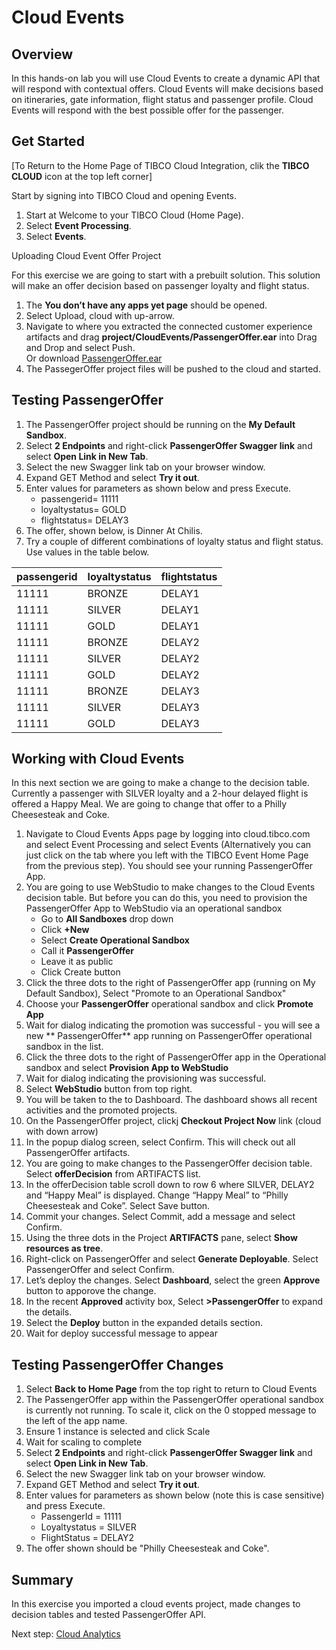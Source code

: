 # Cloud Events

## Overview

In this hands-on lab you will use Cloud Events to create a dynamic API that will respond with contextual offers.  Cloud Events will make decisions based on itineraries, gate information, flight status and passenger profile.  Cloud Events will respond with the best possible offer for the passenger.   

## Get Started

[To Return to the Home Page of TIBCO Cloud Integration, clik the **TIBCO CLOUD** icon at the top left corner]

Start by signing into TIBCO Cloud and opening Events.

1)	Start at Welcome to your TIBCO Cloud (Home Page).
2)	Select **Event Processing**.
3)	Select **Events**.

Uploading Cloud Event Offer Project

For this exercise we are going to start with a prebuilt solution.  This solution will make an offer decision based on passenger loyalty and flight status. 

1)	The **You don’t have any apps yet page** should be opened.
2)	Select Upload, cloud with up-arrow.
3)	Navigate to where you extracted the connected customer experience artifacts and drag **project/CloudEvents/PassengerOffer.ear** into Drag and Drop and select Push. 
<br>Or download [PassengerOffer.ear](https://github.com/claw-ai/Keys2Cloud/tree/master/project/cloudevents/PassengerOffer.ear)
4)	The PassegerOffer project files will be pushed to the cloud and started.

## Testing  PassengerOffer

1)	The PassengerOffer project should be running on the **My Default Sandbox**.
2)	Select **2 Endpoints** and right-click **PassengerOffer Swagger link** and select **Open Link in New Tab**.
3)	Select the new Swagger link tab on your browser window.
4)	Expand GET Method and select **Try it out**.
4)	Enter values for parameters as shown below and press Execute.
	- passengerid= 11111
	- loyaltystatus= GOLD
	- flightstatus= DELAY3
5)	The offer, shown below, is Dinner At Chilis.
6)	Try a couple of different combinations of loyalty status and flight status. Use values in the table below.

| passengerid |	loyaltystatus |	flightstatus |
| ----------- | ------------- | ------------ |
| 11111 | BRONZE | DELAY1 |
| 11111 | SILVER |DELAY1 |
| 11111	| GOLD | DELAY1 |
| 11111	| BRONZE | DELAY2 |
| 11111	| SILVER | DELAY2 |
| 11111	| GOLD | DELAY2 |
| 11111	| BRONZE | DELAY3 |
| 11111	| SILVER | DELAY3 |
| 11111 | GOLD | DELAY3 |

## Working with Cloud Events

In this next section we are going to make a change to the decision table.  Currently a passenger with SILVER loyalty and a 2-hour delayed flight is offered a Happy Meal.  We are going to change that offer to a Philly Cheesesteak and Coke.

1)	Navigate to Cloud Events Apps page by logging into cloud.tibco.com and select Event Processing and select Events (Alternatively you can just click on the tab where you left with the TIBCO Event Home Page from the previous step).  You should see your running PassengerOffer App.
2)	You are going to use WebStudio to make changes to the Cloud Events decision table.  But before you can do this, you need to provision the PassengerOffer App to WebStudio via an operational sandbox
	- Go to **All Sandboxes** drop down
	- Click **+New**
	- Select **Create Operational Sandbox**
	- Call it **PassengerOffer**
	- Leave it as public
	- Click Create button
3)	Click the three dots to the right of PassengerOffer app (running on My Default Sandbox), Select "Promote to an Operational Sandbox"
4)	Choose your **PassengerOffer** operational sandbox and click **Promote App**
5)	Wait for dialog indicating the promotion was successful - you will see a new ** PassengerOffer** app running on PassengerOffer operational sandbox  in the list.
6)	Click the three dots to the right of PassengerOffer app in the Operational sandbox and select **Provision App to WebStudio**
7)	Wait for dialog indicating the provisioning was successful.
8)	Select **WebStudio** button from top right.
9)	You will be taken to the to Dashboard. The dashboard shows all recent activities and the promoted projects.
10)	On the PassengerOffer project, clickj **Checkout Project Now** link (cloud with down arrow)
11)	In the popup dialog screen, select Confirm. This will check out all PassengerOffer artifacts.
12)	You are going to make changes to the PassengerOffer decision table. Select **offerDecision** from ARTIFACTS list.
13)	In the offerDecision table scroll down to row 6 where SILVER, DELAY2 and “Happy Meal” is displayed. Change “Happy Meal” to “Philly Cheesesteak and Coke”. Select Save button.
14)	Commit your changes. Select Commit, add a message and select Confirm.
15)	Using the three dots in the Project **ARTIFACTS** pane, select **Show resources as tree**.
16)	Right-click on PassengerOffer and select **Generate Deployable**. Select PassengerOffer and select Confirm.
17)	Let’s deploy the changes. Select **Dashboard**, select the green **Approve** button to apporove the change.
18)	In the recent **Approved** activity box,  Select **>PassengerOffer** to expand the details.
19)	Select the **Deploy** button in the expanded details section.
20)	Wait for deploy successful message to appear


## Testing PassengerOffer Changes

1)	Select **Back to Home Page** from the top right to return to Cloud Events
2)	The PassengerOffer app within the PassengerOffer operational sandbox is currently not running. To scale it, click on the 0 stopped message to the left of the app name.
3)	Ensure 1 instance is selected and click Scale
4)	Wait for scaling to complete
5)	Select **2 Endpoints** and right-click **PassengerOffer Swagger link** and select **Open Link in New Tab**.
6)	Select the new Swagger link tab on your browser window.
7)	Expand GET Method and select **Try it out**.
8)	Enter values for parameters as shown below (note this is case sensitive) and press Execute.
	- PassengerId = 11111
	- Loyaltystatus = SILVER
	- FlightStatus = DELAY2
9)	The offer shown should be "Philly Cheesesteak and Coke".

## Summary
In this exercise you imported a cloud events project, made changes to decision tables and tested PassengerOffer API.  

Next step: [Cloud Analytics](5.analytics.md)  
